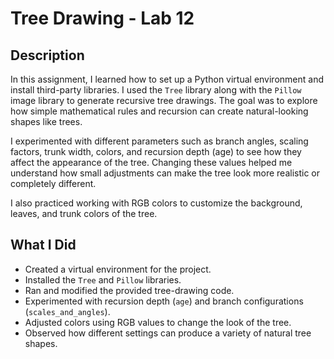 # Tree Drawing - Lab 12

## Description
In this assignment, I learned how to set up a Python virtual environment and install third-party libraries. I used the `Tree` library along with the `Pillow` image library to generate recursive tree drawings. The goal was to explore how simple mathematical rules and recursion can create natural-looking shapes like trees.

I experimented with different parameters such as branch angles, scaling factors, trunk width, colors, and recursion depth (age) to see how they affect the appearance of the tree. Changing these values helped me understand how small adjustments can make the tree look more realistic or completely different.

I also practiced working with RGB colors to customize the background, leaves, and trunk colors of the tree.

## What I Did
- Created a virtual environment for the project.
- Installed the `Tree` and `Pillow` libraries.
- Ran and modified the provided tree-drawing code.
- Experimented with recursion depth (`age`) and branch configurations (`scales_and_angles`).
- Adjusted colors using RGB values to change the look of the tree.
- Observed how different settings can produce a variety of natural tree shapes.


